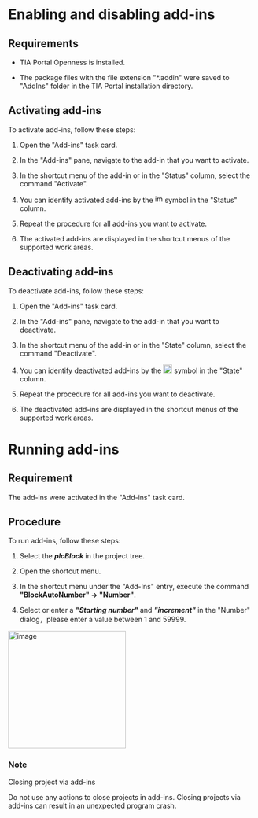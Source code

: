 # Enabling and disabling add-ins
## Requirements

- TIA Portal Openness is installed.

- The package files with the file extension "*.addin" were saved to "AddIns" folder in the TIA Portal installation directory. 

## Activating add-ins

To activate add-ins, follow these steps:

1. Open the "Add-ins" task card.

2. In the "Add-ins" pane, navigate to the add-in that you want to activate.

3. In the shortcut menu of the add-in or in the "Status" column, select the command "Activate".

4. You can identify activated add-ins by the <img width="16" alt="image" src="https://user-images.githubusercontent.com/36319693/170804854-8b20168b-e970-4e30-afb2-83ff99905bb4.png">
symbol in the "Status" column.

5. Repeat the procedure for all add-ins you want to activate.

6. The activated add-ins are displayed in the shortcut menus of the supported work areas.

## Deactivating add-ins

To deactivate add-ins, follow these steps:

1. Open the "Add-ins" task card.

2. In the "Add-ins" pane, navigate to the add-in that you want to deactivate.

3. In the shortcut menu of the add-in or in the "State" column, select the command "Deactivate".

4. You can identify deactivated add-ins by the <img width="18" alt="image" src="https://user-images.githubusercontent.com/36319693/170804869-91378cb8-1fb4-4d9c-968d-a13038d3b1b3.png">
symbol in the "State" column.

5. Repeat the procedure for all add-ins you want to deactivate.

6. The deactivated add-ins are displayed in the shortcut menus of the supported work areas.
 
# Running add-ins 
## Requirement

The add-ins were activated in the "Add-ins" task card.

## Procedure

To run add-ins, follow these steps:

1. Select the ***plcBlock*** in the project tree.

2. Open the shortcut menu.

3. In the shortcut menu under the "Add-Ins" entry, execute the command **"BlockAutoNumber" -> "Number"**.

4. Select or enter a ***"Starting number"*** and ***"increment"*** in the "Number" dialog，please enter a value between 1 and 59999.
 <img width="239" alt="image" src="https://user-images.githubusercontent.com/36319693/170805412-4052739a-8be4-476f-bd79-e419f2c0863c.png">

 
### Note 

Closing project via add-ins

Do not use any actions to close projects in add-ins. Closing projects via add-ins can result in an unexpected program crash.
